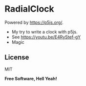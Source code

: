# RadialClock

Powered by https://p5js.org/.

  - My try to write a clock with p5js.
  - See https://youtu.be/E4RyStef-gY
  - Magic
 
License
----

MIT

**Free Software, Hell Yeah!**
